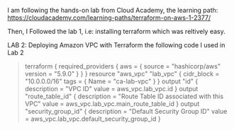 
I am following the hands-on lab from Cloud Academy, the learning path: https://cloudacademy.com/learning-paths/terraform-on-aws-1-2377/

Then, I Followed the lab 1, i.e: installing terraform which was reltively easy.

LAB 2: Deploying Amazon VPC with Terraform
the following code I used in Lab 2
> terraform {
  required_providers {
    aws = {
      source  = "hashicorp/aws"
      version = "5.9.0"
    }
  }
}
resource "aws_vpc" "lab_vpc" {
  cidr_block = "10.0.0.0/16"
  tags = {
    Name = "ca-lab-vpc"
  }
}
output "id" {
  description = "VPC ID"
  value       = aws_vpc.lab_vpc.id
}
output "route_table_id" {
  description = "Route Table ID associated with this VPC"
  value       = aws_vpc.lab_vpc.main_route_table_id
}
output "security_group_id" {
  description = "Default Security Group ID"
  value       = aws_vpc.lab_vpc.default_security_group_id
}

